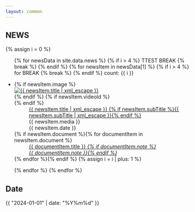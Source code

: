 ```yaml
---
layout: common
---
```


## NEWS

{% assign i = 0 %}

<ul>
{% for newsData in site.data.news %}
    {% if i > 4 %}
        TTEST BREAK
        {% break %}
    {% endif %}
    {% for newsItem in newsData[1] %}
        {% if i > 4 %}
            for BREAK
            {% break %}
        {% endif %}
        count: {{ i }}
<li id="{{ newsItem.id }}">
    <dl>
        {% if newsItem.image %}<dt class="image">
            <a href="{{ newsItem.url }}" class="touch" target="_blank" rel="noopener">
                <img src="{{ newsItem.image | relative_url }}" alt="{{ newsItem.title | xml_escape }}">
            </a>
        </dt>{% endif %}
        {% if newsItem.videoId %}<dt class="newsRoomVideoWrap">
            <span class="newsRoomVideo youtubeEmbed" data-embed-id="{{ newsItem.videoId }}"><span id="{{ newsItem.videoId }}"></span></span>
        </dt>{% endif %}
        <dd class="title">
            <a href="{{ newsItem.url }}" target="_blank" rel="noopener">
                <span class="mainTitle">{{ newsItem.title | xml_escape }} <i class="fas fa-external-link-alt"></i></span>
                {% if newsItem.subTitle %}<span class="subTitle">{{ newsItem.subTitle | xml_escape }}</span>{% endif %}
            </a>
        </dd>
        <dd class="meta">
            <div class="media">
                <i class="far fa-sticky-note"></i> {{ newsItem.media }}
            </div>
            <div class="date">
                <i class="far fa-clock"></i> <time datetime="{{ newsItem.date }}">{{ newsItem.date }}</time>
            </div>
        </dd>
        {% if newsItem.document %}{% for documentItem in newsItem.document %}
        <dd class="document">
            <a href="{{ documentItem.url }}" target="_blank">
                <i class="fas fa-video"></i> {{ documentItem.title }} <i class="fas fa-external-link-alt">{% if documentItem.note %}<br>{{ documentItem.note }}{% endif %}</i>
            </a>
        </dd>
        {% endfor %}{% endif %}
        {% assign i = i | plus: 1 %}
    </dl>
</li>
    {% endfor %}
{% endfor %}
</ul>



## Date

{{ "2024-01-01" | date: "%Y%m%d" }}


